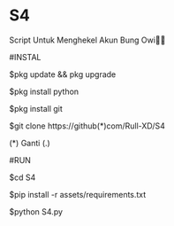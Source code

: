 # S4
Script Untuk Menghekel Akun Bung Owi🤣🗿


#INSTAL

$pkg update && pkg upgrade

$pkg install python

$pkg install git

$git clone https://github(*)com/Rull-XD/S4

(*) Ganti (.)

#RUN

 $cd S4
 
 $pip install -r assets/requirements.txt
 
 $python S4.py
